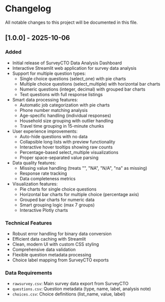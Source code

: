 # Changelog

All notable changes to this project will be documented in this file.

## [1.0.0] - 2025-10-06

### Added
- Initial release of SurveyCTO Data Analysis Dashboard
- Interactive Streamlit web application for survey data analysis
- Support for multiple question types:
  - Single choice questions (select_one) with pie charts
  - Multiple choice questions (select_multiple) with horizontal bar charts
  - Numeric questions (integer, decimal) with grouped bar charts
  - Text questions with full response listings
- Smart data processing features:
  - Automatic job categorization with pie charts
  - Phone number matching analysis
  - Age-specific handling (individual responses)
  - Household size grouping with outlier handling
  - Travel time grouping in 15-minute chunks
- User experience improvements:
  - Auto-hide questions with no data
  - Collapsible long lists with preview functionality
  - Interactive hover tooltips showing raw counts
  - Percentage-based select_multiple visualizations
  - Proper space-separated value parsing
- Data quality features:
  - Missing value handling (treats "", "NA", "N/A", "na" as missing)
  - Response rate tracking
  - Data completeness metrics
- Visualization features:
  - Pie charts for single choice questions
  - Horizontal bar charts for multiple choice (percentage axis)
  - Grouped bar charts for numeric data
  - Smart grouping logic (max 7 groups)
  - Interactive Plotly charts

### Technical Features
- Robust error handling for binary data conversion
- Efficient data caching with Streamlit
- Clean, modern UI with custom CSS styling
- Comprehensive data validation
- Flexible question metadata processing
- Choice label mapping from SurveyCTO exports

### Data Requirements
- `rawsurvey.csv`: Main survey data export from SurveyCTO
- `questions.csv`: Question metadata (type, name, label, analysis note)
- `choices.csv`: Choice definitions (list_name, value, label)
